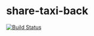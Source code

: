 # share-taxi-back

[![Build Status](https://travis-ci.com/rchugunov/share-taxi-back.svg?branch=master)](https://travis-ci.com/rchugunov/share-taxi-back)
